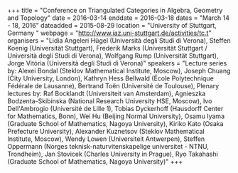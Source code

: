 +++
title = "Conference on Triangulated Categories in Algebra, Geometry and Topology"
date = 2016-03-14
enddate = 2016-03-18
dates = "March 14 - 18, 2016"
dateadded = 2015-08-29
location = "University of Stuttgart, Germany "
webpage = "http://www.iaz.uni-stuttgart.de/activities/tc.t"
organisers = "Lidia Angeleri Hügel (Università degli Studi di Verona), Steffen Koenig (Universität Stuttgart), Frederik Marks (Universität Stuttgart / Università degli Studi di Verona), Wolfgang Rump (Universität Stuttgart),  Jorge Vitória (Università degli Studi di Verona)"
speakers = "Lecture series by: Alexei Bondal (Steklov Mathematical Institute, Moscow), Joseph Chuang (City University, London), Kathryn Hess Bellwald (École Polytechnique Fédérale de Lausanne), Bertrand Toën (Université de Toulouse), Plenary lectures by: Raf Bocklandt (Universiteit van Amsterdam), Agnieszka Bodzenta-Skibinska (National Research University HSE, Moscow), Ivo Dell'Ambrogio (Université de Lille 1), Tobias Dyckerhoff (Hausdorff Center for Mathematics, Bonn), Wei Hu (Beijing Normal University), Osamu Iyama (Graduate School of Mathematics, Nagoya University), Kiriko Kato (Osaka Prefecture University), Alexander Kuznetsov (Steklov Mathematical Institute, Moscow),  Wendy Lowen (Universiteit Antwerpen), Steffen Oppermann (Norges teknisk-naturvitenskapelige universitet - NTNU, Trondheim), Jan Stovicek (Charles University in Prague), Ryo Takahashi (Graduate School of Mathematics, Nagoya University)"
+++
